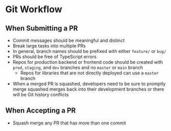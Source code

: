 # Git Workflow

## When Submitting a PR

* Commit messages should be meaningful and distinct
* Break large tasks into multiple PRs
* In general, branch names should be prefixed with either `feature/` or `bug/`
* PRs should be free of TypeScript errors
* Repos for production backend or frontend code should be created with `prod`, `staging`, and `dev` branches and no `master` or `main` branch
  * Repos for libraries that are not directly deployed can use a `master` branch
* When a merged PR is squashed, developers need to be sure to promptly merge squashed merges back into their development branches or there will be Git history conflicts

## When Accepting a PR

* Squash merge any PR that has more than one commit